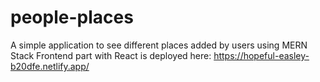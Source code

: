 # people-places
A simple application to see different places added by users using MERN Stack
Frontend part with React is deployed here: https://hopeful-easley-b20dfe.netlify.app/
